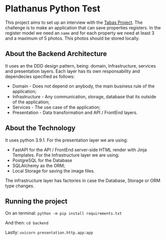 # Plathanus Python Test

This project aims to set up an interview with the <a href="https://tabas.com.br/">Tabas Project</a>. The challenge is to make an application that can save properties registers. In the register model we need an `name` and for each property we need at least 3 and a maximum of 5 photos. This photos should be stored locally.


## About the Backend Architecture

It uses an the DDD design pattern, being: domain, Infrastructure, services and presentation layers. Each layer has its own responsability and dependecies specified as follows:

* Domain - Does not depend on anybody, the main business rule of the application;
* Infrastructure - Any communication, storage, database that its outside of the application;
* Services - The use case of the application;
* Presentation - Data transformation and API / FrontEnd layers.
  

## About the Technology

It uses python 3.9.1.
For the presentation layer we are using:
* FastAPI for the API / FrontEnd server-side HTML render with Jinja Templates.
For the Infrastructure layer we are using:
* PostgreSQL for the Database
* SQLAlchemy as the ORM;
* Local Storage for saving the image files.
  
The infrastructure layer has factories in case the Database, Storage or ORM type changes.


## Running the project

On an terminal:
`python -m pip install requirements.txt`

And then:
`cd backend`

Lastly:
`uvicorn presentation.http.app:app`
